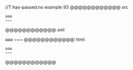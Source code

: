 //T has-passed:no
example 93
@@@@@@@@@@@@ src
~~~~
aaa
~~~
~~~~
@@@@@@@@@@@@ xml
<?xml version="1.0" encoding="UTF-8"?>
<!DOCTYPE document SYSTEM "CommonMark.dtd">
<document xmlns="http://commonmark.org/xml/1.0">
  <code_block>aaa
~~~
</code_block>
</document>
@@@@@@@@@@@@ html
<pre><code>aaa
~~~
</code></pre>
@@@@@@@@@@@@
